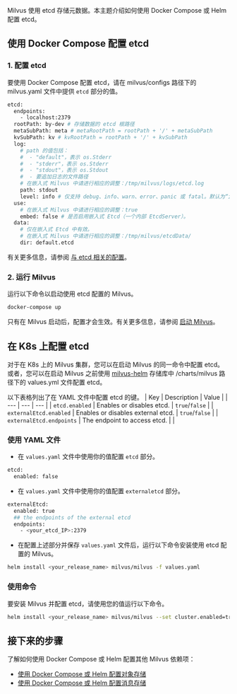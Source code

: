 Milvus 使用 etcd 存储元数据。本主题介绍如何使用 Docker Compose 或 Helm 配置 etcd。

使用 Docker Compose 配置 etcd
----------------------

### 1. 配置 etcd

要使用 Docker Compose 配置 etcd，请在 milvus/configs 路径下的 milvus.yaml 文件中提供 `etcd` 部分的值。

```bash
etcd:
  endpoints:
    - localhost:2379
  rootPath: by-dev # 存储数据的 etcd 根路径
  metaSubPath: meta # metaRootPath = rootPath + '/' + metaSubPath
  kvSubPath: kv # kvRootPath = rootPath + '/' + kvSubPath
  log:
    # path 的值包括：
    #  - "default"，表示 os.Stderr
    #  - "stderr"，表示 os.Stderr
    #  - "stdout"，表示 os.Stdout
    #  - 要追加日志的文件路径
    # 在嵌入式 Milvus 中请进行相应的调整：/tmp/milvus/logs/etcd.log
    path: stdout
    level: info # 仅支持 debug、info、warn、error、panic 或 fatal。默认为“info”。
  use:
    # 在嵌入式 Milvus 中请进行相应的调整：true
    embed: false # 是否启用嵌入式 Etcd（一个内部 EtcdServer）。
  data:
    # 仅在嵌入式 Etcd 中有效。
    # 在嵌入式 Milvus 中请进行相应的调整：/tmp/milvus/etcdData/
    dir: default.etcd

```

有关更多信息，请参阅 [与 etcd 相关的配置](configure_etcd.md)。

### 2. 运行 Milvus

运行以下命令以启动使用 etcd 配置的 Milvus。

```bash
docker-compose up

```

只有在 Milvus 启动后，配置才会生效。有关更多信息，请参阅 [启动 Milvus](https://milvus.io/docs/install_standalone-docker.md#Start-Milvus)。

在 K8s 上配置 etcd
---------------------

对于在 K8s 上的 Milvus 集群，您可以在启动 Milvus 的同一命令中配置 etcd。或者，您可以在启动 Milvus 之前使用 [milvus-helm](https://github.com/milvus-io/milvus-helm) 存储库中 /charts/milvus 路径下的 values.yml 文件配置 etcd。

以下表格列出了在 YAML 文件中配置 etcd 的键。
| Key | Description | Value |
| --- | --- | --- |
| `etcd.enabled` | Enables or disables etcd. | `true`/`false` |
| `externalEtcd.enabled` | Enables or disables external etcd. | `true`/`false` |
| `externalEtcd.endpoints` | The endpoint to access etcd. |  |

### 使用 YAML 文件

- 在 `values.yaml` 文件中使用你的值配置 `etcd` 部分。

```bash
etcd:
  enabled: false

```

- 在 `values.yaml` 文件中使用你的值配置 `externaletcd` 部分。

```bash
externalEtcd:
  enabled: true
  ## the endpoints of the external etcd
  endpoints:
    - <your_etcd_IP>:2379

```

- 在配置上述部分并保存 `values.yaml` 文件后，运行以下命令安装使用 etcd 配置的 Milvus。

```bash
helm install <your_release_name> milvus/milvus -f values.yaml

```
### 使用命令

要安装 Milvus 并配置 etcd，请使用您的值运行以下命令。

```bash
helm install <your_release_name> milvus/milvus --set cluster.enabled=true --set etcd.enabled=false --set externaletcd.enabled=true --set externalEtcd.endpoints={<your_etcd_IP>:2379}

```

接下来的步骤
-----------

了解如何使用 Docker Compose 或 Helm 配置其他 Milvus 依赖项：

* [使用 Docker Compose 或 Helm 配置对象存储](deploy_s3.md)
* [使用 Docker Compose 或 Helm 配置消息存储](deploy_pulsar.md)